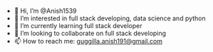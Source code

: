 - 👋 Hi, I’m @Anish1539
- 👀 I’m interested in full stack developing, data science and python 
- 🌱 I’m currently learning full stack developer
- 💞️ I’m looking to collaborate on full stack developing 
- 📫 How to reach me: guggilla.anish191@gmail.com

<!---
Anish1539/Anish1539 is a ✨ special ✨ repository because its `README.md` (this file) appears on your GitHub profile.
You can click the Preview link to take a look at your changes.
--->
